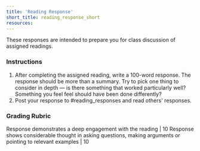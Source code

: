 ```yaml
---
title: 'Reading Response'
short_title: reading_response_short
resources:
---
```


These responses are intended to prepare you for class discussion of assigned readings.

### Instructions

1. After completing the assigned reading, write a 100-word response. The response should be more than a summary. Try to pick one thing to consider in depth &mdash; is there something that worked particularly well? Something you feel feel should have been done differently?
2. Post your response to #reading_responses and read others' responses.

### Grading Rubric

Response demonstrates a deep engagement with the reading | 10
Response shows considerable thought in asking questions, making arguments or pointing to relevant examples | 10

